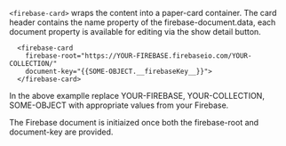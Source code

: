 `<firebase-card>` wraps the content into a paper-card container.
The card header contains the name property of the firebase-document.data,
each document property is available for editing via the show detail button.



      <firebase-card
        firebase-root="https://YOUR-FIREBASE.firebaseio.com/YOUR-COLLECTION/"
        document-key="{{SOME-OBJECT.__firebaseKey__}}">
      </firebase-card>



In the above examplle replace YOUR-FIREBASE, YOUR-COLLECTION, SOME-OBJECT with appropriate values from your Firebase.

The Firebase document is initiaized once both the firebase-root and document-key are provided.
